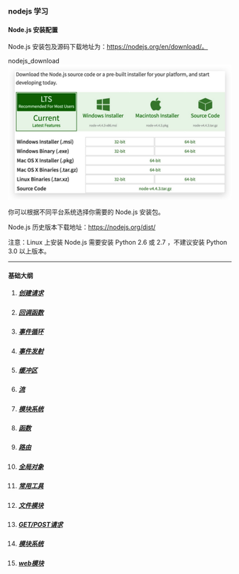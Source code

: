 ### nodejs 学习

#### Node.js 安装配置

Node.js 安装包及源码下载地址为：https://nodejs.org/en/download/。

nodejs_download
![nodejs官网下载](/src/image/nodejs-download.jpg)

你可以根据不同平台系统选择你需要的 Node.js 安装包。

Node.js 历史版本下载地址：https://nodejs.org/dist/

注意：Linux 上安装 Node.js 需要安装 Python 2.6 或 2.7 ，不建议安装 Python 3.0 以上版本。

---

#### 基础大纲

1. ##### [创建请求](/src/lesson00.server-test/require.md)

2. ##### [回调函数](/src/lesson01.callback-test/callback.md)

3. ##### [事件循环](/src/lesson02.eventloop-test/eventloop.md)

4. ##### [事件发射](/src/lesson03.eventEmitter-test/eventEmitter.md)

5. ##### [缓冲区](/src/lesson04.buffer-test/buffer.md)

6. ##### [流](/src/lesson05.stream-test/stream.md)
   
7. ##### [模块系统](/src/lesson06.modules-test/module.md)

8. ##### [函数](/src/lesson07.function-test/function.md)

9. ##### [路由](/src/lesson08.router-test/router.md)

10. ##### [全局对象](/src/lesson09.globalObject-test/globalObject.md) 

11. ##### [常用工具](/src/lesson10.util-test/util.md)

12. ##### [文件模块](/src/lesson11.fs-test/fs.md)

13. ##### [GET/POST请求](/src/lesson12.get-post-test/get-post.md)

14. ##### [模块系统](/src/lesson13.utility-module-test/utilityModule.md)

15. ##### [web模块](/src/lesson14.web-module-test/webModule.md)